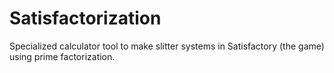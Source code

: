 # Satisfactorization
Specialized calculator tool to make slitter systems in Satisfactory (the game) using prime factorization.
